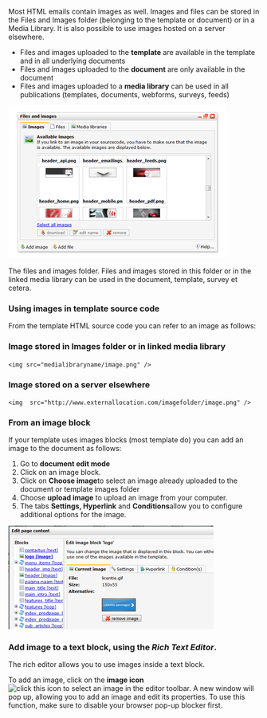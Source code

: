 Most HTML emails contain images as well. Images and files can be stored
in the Files and Images folder (belonging to the template or document)
or in a Media Library. It is also possible to use images hosted on a
server elsewhere.

-   Files and images uploaded to the **template** are available in the
    template and in all underlying documents
-   Files and images uploaded to the **document** are only available in
    the document
-   Files and images uploaded to a **media library** can be used in all
    publications (templates, documents, webforms, surveys, feeds)

![Files and images folder](../images/filesandimages.png)

The files and images folder. Files and images stored in this folder or
in the linked media library can be used in the document, template,
survey et cetera.

### Using images in template source code

From the template HTML source code you can refer to an image as follows:

### **Image stored in Images folder or in linked media library**

`<img src="medialibraryname/image.png" />`

### **Image stored on a server elsewhere**

`<img  src="http://www.externallocation.com/imagefolder/image.png" />`

### From an image block

If your template uses images blocks (most template do) you can add an
image to the document as follows:

1.  Go to **document edit mode**
2.  Click on an image block.
3.  Click on **Choose image**to select an image already uploaded to the
    document or template images folder
4.  Choose **upload image** to upload an image from your computer.
5.  The tabs **Settings, Hyperlink** and **Conditions**allow you to
    configure additional options for the image.

![](../images/imageblock.png)

### Add image to a text block, using the *Rich Text Editor*.

The rich editor allows you to use images inside a text block.

To add an image, click on the **image icon** ![click this icon to select
an image](../images/imageicon.png) in the editor toolbar. A new window will pop
up, allowing you to add an image and edit its properties. To use this
function, make sure to disable your browser pop-up blocker first.

 
